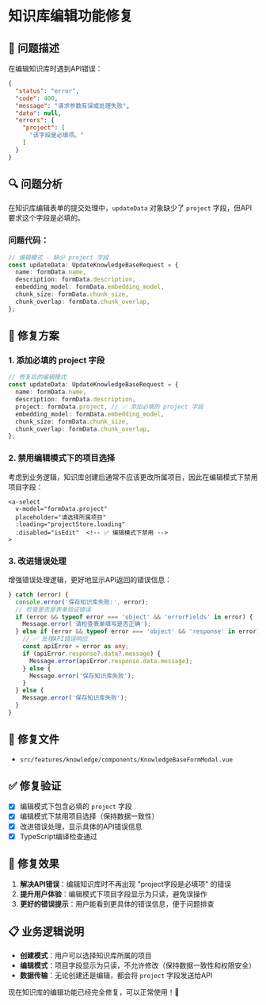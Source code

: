 # 知识库编辑功能修复

## 🐛 问题描述

在编辑知识库时遇到API错误：

```json
{
  "status": "error",
  "code": 400,
  "message": "请求参数有误或处理失败",
  "data": null,
  "errors": {
    "project": [
      "该字段是必填项。"
    ]
  }
}
```

## 🔍 问题分析

在知识库编辑表单的提交处理中，`updateData` 对象缺少了 `project` 字段，但API要求这个字段是必填的。

### 问题代码：
```typescript
// 编辑模式 - 缺少 project 字段
const updateData: UpdateKnowledgeBaseRequest = {
  name: formData.name,
  description: formData.description,
  embedding_model: formData.embedding_model,
  chunk_size: formData.chunk_size,
  chunk_overlap: formData.chunk_overlap,
};
```

## 🔧 修复方案

### 1. 添加必填的 project 字段

```typescript
// 修复后的编辑模式
const updateData: UpdateKnowledgeBaseRequest = {
  name: formData.name,
  description: formData.description,
  project: formData.project, // ✅ 添加必填的 project 字段
  embedding_model: formData.embedding_model,
  chunk_size: formData.chunk_size,
  chunk_overlap: formData.chunk_overlap,
};
```

### 2. 禁用编辑模式下的项目选择

考虑到业务逻辑，知识库创建后通常不应该更改所属项目，因此在编辑模式下禁用项目字段：

```vue
<a-select
  v-model="formData.project"
  placeholder="请选择所属项目"
  :loading="projectStore.loading"
  :disabled="isEdit"  <!-- ✅ 编辑模式下禁用 -->
>
```

### 3. 改进错误处理

增强错误处理逻辑，更好地显示API返回的错误信息：

```typescript
} catch (error) {
  console.error('保存知识库失败:', error);
  // 检查是否是表单验证错误
  if (error && typeof error === 'object' && 'errorFields' in error) {
    Message.error('请检查表单填写是否正确');
  } else if (error && typeof error === 'object' && 'response' in error) {
    // ✅ 处理API错误响应
    const apiError = error as any;
    if (apiError.response?.data?.message) {
      Message.error(apiError.response.data.message);
    } else {
      Message.error('保存知识库失败');
    }
  } else {
    Message.error('保存知识库失败');
  }
}
```

## 📝 修复文件

- `src/features/knowledge/components/KnowledgeBaseFormModal.vue`

## ✅ 修复验证

- [x] 编辑模式下包含必填的 `project` 字段
- [x] 编辑模式下禁用项目选择（保持数据一致性）
- [x] 改进错误处理，显示具体的API错误信息
- [x] TypeScript编译检查通过

## 🎯 修复效果

1. **解决API错误**：编辑知识库时不再出现 "project字段是必填项" 的错误
2. **提升用户体验**：编辑模式下项目字段显示为只读，避免误操作
3. **更好的错误提示**：用户能看到更具体的错误信息，便于问题排查

## 📋 业务逻辑说明

- **创建模式**：用户可以选择知识库所属的项目
- **编辑模式**：项目字段显示为只读，不允许修改（保持数据一致性和权限安全）
- **数据传输**：无论创建还是编辑，都会将 `project` 字段发送给API

现在知识库的编辑功能已经完全修复，可以正常使用！🎉
